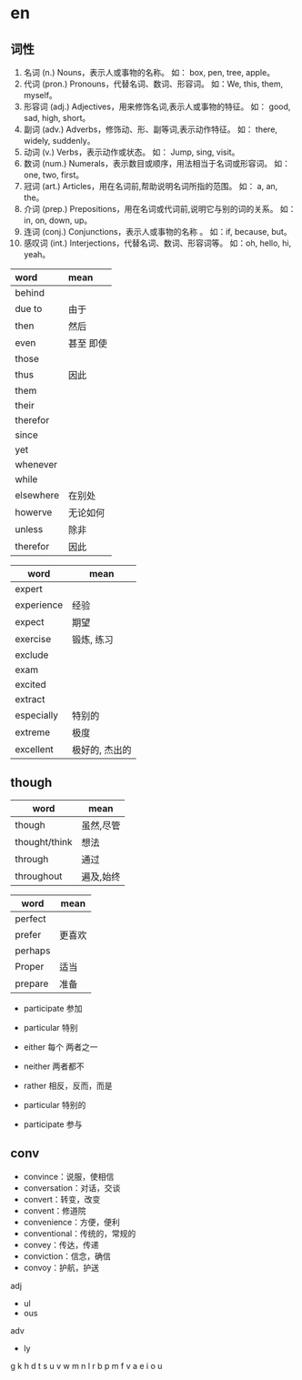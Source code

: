 # en
## 词性

1. 名词 (n.) Nouns，表示人或事物的名称。 如： box, pen, tree, apple。
2. 代词 (pron.) Pronouns，代替名词、数词、形容词。 如：We, this, them, myself。
3. 形容词 (adj.) Adjectives，用来修饰名词,表示人或事物的特征。 如： good, sad, high, short。
4. 副词 (adv.) Adverbs，修饰动、形、副等词,表示动作特征。 如： there, widely, suddenly。
5. 动词 (v.) Verbs，表示动作或状态。 如： Jump, sing, visit。
6. 数词 (num.) Numerals，表示数目或顺序，用法相当于名词或形容词。 如： one, two, first。
7. 冠词 (art.) Articles，用在名词前,帮助说明名词所指的范围。 如： a, an, the。
8. 介词 (prep.) Prepositions，用在名词或代词前,说明它与别的词的关系。 如： in, on, down, up。
9. 连词 (conj.) Conjunctions，表示人或事物的名称 。 如：if, because, but。
10. 感叹词 (int.) Interjections，代替名词、数词、形容词等。 如：oh, hello, hi, yeah。

| word      | mean      |
|:--------- |:--------- |
| behind    |           |
| due to    | 由于      |
| then      | 然后      |
| even      | 甚至 即使 |
| those     |           |
| thus      | 因此      |
| them      |           |
| their     |           |
| therefor  |           |
| since     |           |
| yet       |           |
| whenever  |           |
| while     |           |
| elsewhere | 在别处    |
| howerve   | 无论如何  |
| unless    | 除非      |
| therefor  | 因此      |

| word       | mean       |
| ---------- | ---------- |
| expert     |            |
| experience | 经验       |
| expect     | 期望       |
| exercise   | 锻炼, 练习 |
| exclude    |            |
| exam       |            |
| excited    |            |
| extract    |            |
| especially | 特别的     |
| extreme    | 极度       |
| excellent           |    极好的, 杰出的        |

## though

| word          | mean      |
| ------------- | --------- |
| though        | 虽然,尽管 |
| thought/think | 想法      |
| through       | 通过      |
| throughout    | 遍及,始终 |

| word    | mean   |
| ------- | ------ |
| perfect |        |
| prefer  | 更喜欢 |
| perhaps |        |
| Proper  | 适当   |
| prepare      |    准备    |

- participate 参加
- particular 特别

- either 每个 两者之一
- neither  两者都不
- rather 相反，反而，而是

- particular 特别的
- participate 参与

## conv

- convince：说服，使相信
- conversation：对话，交谈
- convert：转变，改变
- convent：修道院
- convenience：方便，便利
- conventional：传统的，常规的
- convey：传达，传递
- conviction：信念，确信
- convoy：护航，护送

adj
- ul
- ous

adv
- ly

g k h
d t s
u v w
m n l r
b p m f v
a e i o u